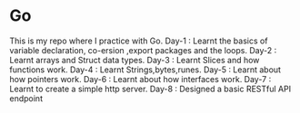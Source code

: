 # Go

This is my repo where I practice with Go.
Day-1 : Learnt the basics of variable declaration, co-ersion ,export packages and the loops.
Day-2 : Learnt arrays and Struct data types.
Day-3 : Learnt Slices and how functions work.
Day-4 : Learnt Strings,bytes,runes.
Day-5 : Learnt about how pointers work.
Day-6 : Learnt about how interfaces work.
Day-7 : Learnt to create a simple http server.
Day-8 : Designed a basic RESTful API endpoint
